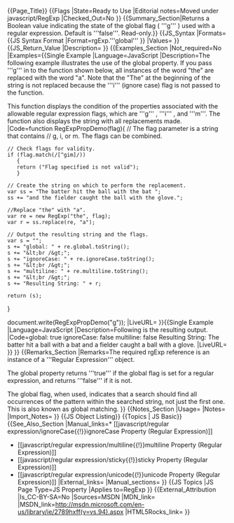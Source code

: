 {{Page_Title}}
{{Flags
|State=Ready to Use
|Editorial notes=Moved under javascript/RegExp
|Checked_Out=No
}}
{{Summary_Section|Returns a Boolean value indicating the state of the global flag ( '''g''' ) used with a regular expression. Default is '''false'''. Read-only.}}
{{JS_Syntax
|Formats={{JS Syntax Format
|Format=rgExp.'''global'''
}}
|Values=
}}
{{JS_Return_Value
|Description=
}}
{{Examples_Section
|Not_required=No
|Examples={{Single Example
|Language=JavaScript
|Description=The following example illustrates the use of the global property. If you pass '''g''' in to the function shown below, all instances of the word "the" are replaced with the word "a". Note that the "The" at the beginning of the string is not replaced because the '''i''' (ignore case) flag is not passed to the function.

This function displays the condition of the properties associated with the allowable regular expression flags, which are '''g''' , '''i''' , and '''m'''. The function also displays the string with all replacements made.
|Code=function RegExpPropDemo(flag){
    // The flag parameter is a string that contains
    // g, i, or m.  The flags can be combined.
 
    // Check flags for validity.
    if (flag.match(/[^gim]/))
       {
       return ("Flag specified is not valid");
       }
 
    // Create the string on which to perform the replacement.
    var ss = "The batter hit the ball with the bat ";
    ss += "and the fielder caught the ball with the glove.";
 
    //Replace "the" with "a".
    var re = new RegExp("the", flag);
    var r = ss.replace(re, "a");        
 
    // Output the resulting string and the flags.
    var s = "";
    s += "global: " + re.global.toString();
    s += "&lt;br /&gt;";
    s += "ignoreCase: " + re.ignoreCase.toString();
    s += "&lt;br /&gt;";
    s += "multiline: " + re.multiline.toString();
    s += "&lt;br /&gt;";
    s += "Resulting String: " + r;
 
    return (s);
 }
 
 document.write(RegExpPropDemo("g"));
|LiveURL=
}}{{Single Example
|Language=JavaScript
|Description=Following is the resulting output.
|Code=global: true
 ignoreCase: false
 multiline: false
 Resulting String: The batter hit a ball with a bat and a fielder caught a ball with a glove.
|LiveURL=
}}
}}
{{Remarks_Section
|Remarks=The required rgExp reference is an instance of a '''Regular Expression''' object.

The global property returns '''true''' if the global flag is set for a regular expression, and returns '''false''' if it is not.

The global flag, when used, indicates that a search should find all occurrences of the pattern within the searched string, not just the first one. This is also known as global matching.
}}
{{Notes_Section
|Usage=
|Notes=
|Import_Notes=
}}
{{JS Object Listing}}
{{Topics | JS Basic}}
{{See_Also_Section
|Manual_links=* [[javascript/regular expression/ignoreCase{{!}}ignoreCase Property (Regular Expression)]]
* [[javascript/regular expression/multiline{{!}}multiline Property (Regular Expression)]]
* [[javascript/regular expression/sticky{{!}}sticky Property (Regular Expression)]]
* [[javascript/regular expression/unicode{{!}}unicode Property (Regular Expression)]]
|External_links=
|Manual_sections=
}}
{{JS Topics
|JS Page Type=JS Property
|Applies to=RegExp
}}
{{External_Attribution
|Is_CC-BY-SA=No
|Sources=MSDN
|MDN_link=
|MSDN_link=http://msdn.microsoft.com/en-us/library/ie/2789hxff(v=vs.94).aspx
|HTML5Rocks_link=
}}